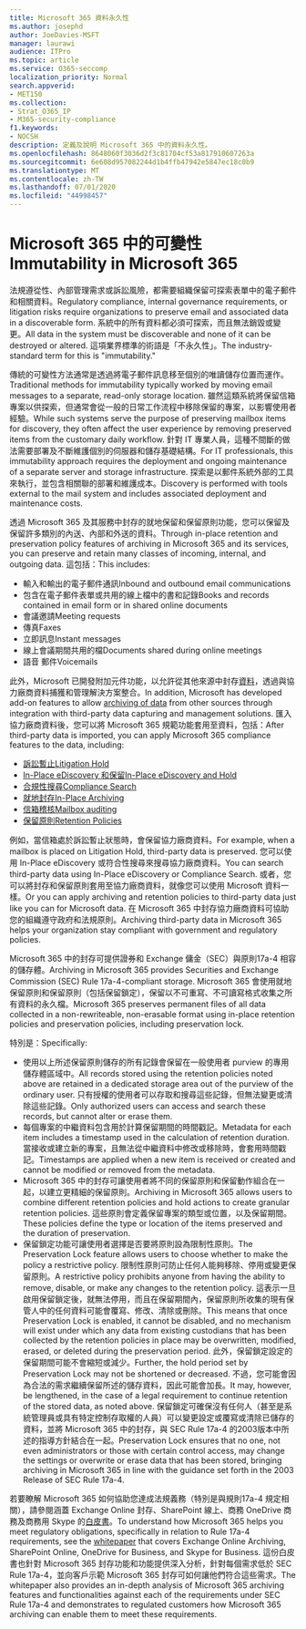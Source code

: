 ```yaml
---
title: Microsoft 365 資料永久性
ms.author: josephd
author: JoeDavies-MSFT
manager: laurawi
audience: ITPro
ms.topic: article
ms.service: O365-seccomp
localization_priority: Normal
search.appverid:
- MET150
ms.collection:
- Strat_O365_IP
- M365-security-compliance
f1.keywords:
- NOCSH
description: 定義及說明 Microsoft 365 中的資料永久性。
ms.openlocfilehash: 8648060f3036d2f3c81704cf53a817910607263a
ms.sourcegitcommit: 6e608d957082244d1b4ffb47942e5847ec18c0b9
ms.translationtype: MT
ms.contentlocale: zh-TW
ms.lasthandoff: 07/01/2020
ms.locfileid: "44998457"
---
```

# <a name="immutability-in-microsoft-365"></a><span data-ttu-id="27351-103">Microsoft 365 中的可變性</span><span class="sxs-lookup"><span data-stu-id="27351-103">Immutability in Microsoft 365</span></span>

<span data-ttu-id="27351-104">法規遵從性、內部管理需求或訴訟風險，都需要組織保留可探索表單中的電子郵件和相關資料。</span><span class="sxs-lookup"><span data-stu-id="27351-104">Regulatory compliance, internal governance requirements, or litigation risks require organizations to preserve email and associated data in a discoverable form.</span></span> <span data-ttu-id="27351-105">系統中的所有資料都必須可探索，而且無法銷毀或變更。</span><span class="sxs-lookup"><span data-stu-id="27351-105">All data in the system must be discoverable and none of it can be destroyed or altered.</span></span> <span data-ttu-id="27351-106">這項業界標準的術語是「不永久性」。</span><span class="sxs-lookup"><span data-stu-id="27351-106">The industry-standard term for this is "immutability."</span></span>

<span data-ttu-id="27351-107">傳統的可變性方法通常是透過將電子郵件訊息移至個別的唯讀儲存位置而運作。</span><span class="sxs-lookup"><span data-stu-id="27351-107">Traditional methods for immutability typically worked by moving email messages to a separate, read-only storage location.</span></span> <span data-ttu-id="27351-108">雖然這類系統將保留信箱專案以供探索，但通常會從一般的日常工作流程中移除保留的專案，以影響使用者經驗。</span><span class="sxs-lookup"><span data-stu-id="27351-108">While such systems serve the purpose of preserving mailbox items for discovery, they often affect the user experience by removing preserved items from the customary daily workflow.</span></span> <span data-ttu-id="27351-109">針對 IT 專業人員，這種不間斷的做法需要部署及不斷維護個別的伺服器和儲存基礎結構。</span><span class="sxs-lookup"><span data-stu-id="27351-109">For IT professionals, this immutability approach requires the deployment and ongoing maintenance of a separate server and storage infrastructure.</span></span> <span data-ttu-id="27351-110">探索是以郵件系統外部的工具來執行，並包含相關聯的部署和維護成本。</span><span class="sxs-lookup"><span data-stu-id="27351-110">Discovery is performed with tools external to the mail system and includes associated deployment and maintenance costs.</span></span>

<span data-ttu-id="27351-111">透過 Microsoft 365 及其服務中封存的就地保留和保留原則功能，您可以保留及保留許多類別的內送、內部和外送的資料。</span><span class="sxs-lookup"><span data-stu-id="27351-111">Through in-place retention and preservation policy features of archiving in Microsoft 365 and its services, you can preserve and retain many classes of incoming, internal, and outgoing data.</span></span> <span data-ttu-id="27351-112">這包括：</span><span class="sxs-lookup"><span data-stu-id="27351-112">This includes:</span></span>

- <span data-ttu-id="27351-113">輸入和輸出的電子郵件通訊</span><span class="sxs-lookup"><span data-stu-id="27351-113">Inbound and outbound email communications</span></span>
- <span data-ttu-id="27351-114">包含在電子郵件表單或共用的線上檔中的書和記錄</span><span class="sxs-lookup"><span data-stu-id="27351-114">Books and records contained in email form or in shared online documents</span></span>
- <span data-ttu-id="27351-115">會議邀請</span><span class="sxs-lookup"><span data-stu-id="27351-115">Meeting requests</span></span>
- <span data-ttu-id="27351-116">傳真</span><span class="sxs-lookup"><span data-stu-id="27351-116">Faxes</span></span>
- <span data-ttu-id="27351-117">立即訊息</span><span class="sxs-lookup"><span data-stu-id="27351-117">Instant messages</span></span>
- <span data-ttu-id="27351-118">線上會議期間共用的檔</span><span class="sxs-lookup"><span data-stu-id="27351-118">Documents shared during online meetings</span></span>
- <span data-ttu-id="27351-119">語音 郵件</span><span class="sxs-lookup"><span data-stu-id="27351-119">Voicemails</span></span>

<span data-ttu-id="27351-120">此外，Microsoft 已開發附加元件功能，以允許從其他來源中封存[資料](https://support.office.com/article/Archiving-third-party-data-in-Office-365-0ce338d5-3666-4a18-86ab-c6910ff408cc)，透過與協力廠商資料捕獲和管理解決方案整合。</span><span class="sxs-lookup"><span data-stu-id="27351-120">In addition, Microsoft has developed add-on features to allow [archiving of data](https://support.office.com/article/Archiving-third-party-data-in-Office-365-0ce338d5-3666-4a18-86ab-c6910ff408cc) from other sources through integration with third-party data capturing and management solutions.</span></span> <span data-ttu-id="27351-121">匯入協力廠商資料後，您可以將 Microsoft 365 規範功能套用至資料，包括：</span><span class="sxs-lookup"><span data-stu-id="27351-121">After third-party data is imported, you can apply Microsoft 365 compliance features to the data, including:</span></span>

- [<span data-ttu-id="27351-122">訴訟暫止</span><span class="sxs-lookup"><span data-stu-id="27351-122">Litigation Hold</span></span>](https://docs.microsoft.com/microsoft-365/compliance/create-a-litigation-hold)
- [<span data-ttu-id="27351-123">In-Place eDiscovery 和保留</span><span class="sxs-lookup"><span data-stu-id="27351-123">In-Place eDiscovery and Hold</span></span>](https://docs.microsoft.com/microsoft-365/compliance/manage-legal-investigations)
- [<span data-ttu-id="27351-124">合規性搜尋</span><span class="sxs-lookup"><span data-stu-id="27351-124">Compliance Search</span></span>](https://docs.microsoft.com/microsoft-365/compliance/search-for-content)
- [<span data-ttu-id="27351-125">就地封存</span><span class="sxs-lookup"><span data-stu-id="27351-125">In-Place Archiving</span></span>](https://docs.microsoft.com/microsoft-365/compliance/enable-archive-mailboxes)
- [<span data-ttu-id="27351-126">信箱稽核</span><span class="sxs-lookup"><span data-stu-id="27351-126">Mailbox auditing</span></span>](https://docs.microsoft.com/microsoft-365/compliance/enable-mailbox-auditing)
- [<span data-ttu-id="27351-127">保留原則</span><span class="sxs-lookup"><span data-stu-id="27351-127">Retention Policies</span></span>](https://docs.microsoft.com/microsoft-365/compliance/retention-policies)

<span data-ttu-id="27351-128">例如，當信箱處於訴訟暫止狀態時，會保留協力廠商資料。</span><span class="sxs-lookup"><span data-stu-id="27351-128">For example, when a mailbox is placed on Litigation Hold, third-party data is preserved.</span></span> <span data-ttu-id="27351-129">您可以使用 In-Place eDiscovery 或符合性搜尋來搜尋協力廠商資料。</span><span class="sxs-lookup"><span data-stu-id="27351-129">You can search third-party data using In-Place eDiscovery or Compliance Search.</span></span> <span data-ttu-id="27351-130">或者，您可以將封存和保留原則套用至協力廠商資料，就像您可以使用 Microsoft 資料一樣。</span><span class="sxs-lookup"><span data-stu-id="27351-130">Or you can apply archiving and retention policies to third-party data just like you can for Microsoft data.</span></span> <span data-ttu-id="27351-131">在 Microsoft 365 中封存協力廠商資料可協助您的組織遵守政府和法規原則。</span><span class="sxs-lookup"><span data-stu-id="27351-131">Archiving third-party data in Microsoft 365 helps your organization stay compliant with government and regulatory policies.</span></span>

<span data-ttu-id="27351-132">Microsoft 365 中的封存可提供證券和 Exchange 傭金（SEC）與原則17a-4 相容的儲存體。</span><span class="sxs-lookup"><span data-stu-id="27351-132">Archiving in Microsoft 365 provides Securities and Exchange Commission (SEC) Rule 17a-4-compliant storage.</span></span> <span data-ttu-id="27351-133">Microsoft 365 會使用就地保留原則和保留原則（包括保留鎖定），保留以不可重寫、不可讀寫格式收集之所有資料的永久檔。</span><span class="sxs-lookup"><span data-stu-id="27351-133">Microsoft 365 preserves permanent files of all data collected in a non-rewriteable, non-erasable format using in-place retention policies and preservation policies, including preservation lock.</span></span>

<span data-ttu-id="27351-134">特別是：</span><span class="sxs-lookup"><span data-stu-id="27351-134">Specifically:</span></span>

- <span data-ttu-id="27351-135">使用以上所述保留原則儲存的所有記錄會保留在一般使用者 purview 的專用儲存體區域中。</span><span class="sxs-lookup"><span data-stu-id="27351-135">All records stored using the retention policies noted above are retained in a dedicated storage area out of the purview of the ordinary user.</span></span> <span data-ttu-id="27351-136">只有授權的使用者可以存取和搜尋這些記錄，但無法變更或清除這些記錄。</span><span class="sxs-lookup"><span data-stu-id="27351-136">Only authorized users can access and search these records, but cannot alter or erase them.</span></span>
- <span data-ttu-id="27351-137">每個專案的中繼資料包含用於計算保留期間的時間戳記。</span><span class="sxs-lookup"><span data-stu-id="27351-137">Metadata for each item includes a timestamp used in the calculation of retention duration.</span></span> <span data-ttu-id="27351-138">當接收或建立新的專案，且無法從中繼資料中修改或移除時，會套用時間戳記。</span><span class="sxs-lookup"><span data-stu-id="27351-138">Timestamps are applied when a new item is received or created and cannot be modified or removed from the metadata.</span></span>
- <span data-ttu-id="27351-139">Microsoft 365 中的封存可讓使用者將不同的保留原則和保留動作組合在一起，以建立更精細的保留原則。</span><span class="sxs-lookup"><span data-stu-id="27351-139">Archiving in Microsoft 365 allows users to combine different retention policies and hold actions to create granular retention policies.</span></span> <span data-ttu-id="27351-140">這些原則會定義保留專案的類型或位置，以及保留期間。</span><span class="sxs-lookup"><span data-stu-id="27351-140">These policies define the type or location of the items preserved and the duration of preservation.</span></span>
- <span data-ttu-id="27351-141">保留鎖定功能可讓使用者選擇是否要將原則設為限制性原則。</span><span class="sxs-lookup"><span data-stu-id="27351-141">The Preservation Lock feature allows users to choose whether to make the policy a restrictive policy.</span></span> <span data-ttu-id="27351-142">限制性原則可防止任何人能夠移除、停用或變更保留原則。</span><span class="sxs-lookup"><span data-stu-id="27351-142">A restrictive policy prohibits anyone from having the ability to remove, disable, or make any changes to the retention policy.</span></span> <span data-ttu-id="27351-143">這表示一旦啟用保留鎖定後，就無法停用，而且在保留期間內，保留原則所收集的現有保管人中的任何資料可能會覆寫、修改、清除或刪除。</span><span class="sxs-lookup"><span data-stu-id="27351-143">This means that once Preservation Lock is enabled, it cannot be disabled, and no mechanism will exist under which any data from existing custodians that has been collected by the retention policies in place may be overwritten, modified, erased, or deleted during the preservation period.</span></span> <span data-ttu-id="27351-144">此外，保留鎖定設定的保留期間可能不會縮短或減少。</span><span class="sxs-lookup"><span data-stu-id="27351-144">Further, the hold period set by Preservation Lock may not be shortened or decreased.</span></span> <span data-ttu-id="27351-145">不過，您可能會因為合法的需求繼續保留所述的儲存資料，因此可能會加長。</span><span class="sxs-lookup"><span data-stu-id="27351-145">It may, however, be lengthened, in the case of a legal requirement to continue retention of the stored data, as noted above.</span></span> <span data-ttu-id="27351-146">保留鎖定可確保沒有任何人（甚至是系統管理員或具有特定控制存取權的人員）可以變更設定或覆寫或清除已儲存的資料，並將 Microsoft 365 中的封存，與 SEC Rule 17a-4 的2003版本中所述的指導方針結合在一起。</span><span class="sxs-lookup"><span data-stu-id="27351-146">Preservation Lock ensures that no one, not even administrators or those with certain control access, may change the settings or overwrite or erase data that has been stored, bringing archiving in Microsoft 365 in line with the guidance set forth in the 2003 Release of SEC Rule 17a-4.</span></span>

<span data-ttu-id="27351-147">若要瞭解 Microsoft 365 如何協助您達成法規義務（特別是與規則17a-4 規定相關），請參閱涵蓋 Exchange Online 封存、SharePoint 線上、商務 OneDrive 商務及商務用 Skype 的[白皮書](https://www.microsoft.com/microsoft-365/blog/wp-content/uploads/2015/11/Microsoft-EOA-White-Paper.pdf)。</span><span class="sxs-lookup"><span data-stu-id="27351-147">To understand how Microsoft 365 helps you meet regulatory obligations, specifically in relation to Rule 17a-4 requirements, see the [whitepaper](https://www.microsoft.com/microsoft-365/blog/wp-content/uploads/2015/11/Microsoft-EOA-White-Paper.pdf) that covers Exchange Online Archiving, SharePoint Online, OneDrive for Business, and Skype for Business.</span></span> <span data-ttu-id="27351-148">這份白皮書也針對 Microsoft 365 封存功能和功能提供深入分析，針對每個需求低於 SEC Rule 17a-4，並向客戶示範 Microsoft 365 封存可如何讓他們符合這些需求。</span><span class="sxs-lookup"><span data-stu-id="27351-148">The whitepaper also provides an in-depth analysis of Microsoft 365 archiving features and functionalities against each of the requirements under SEC Rule 17a-4 and demonstrates to regulated customers how Microsoft 365 archiving can enable them to meet these requirements.</span></span>
